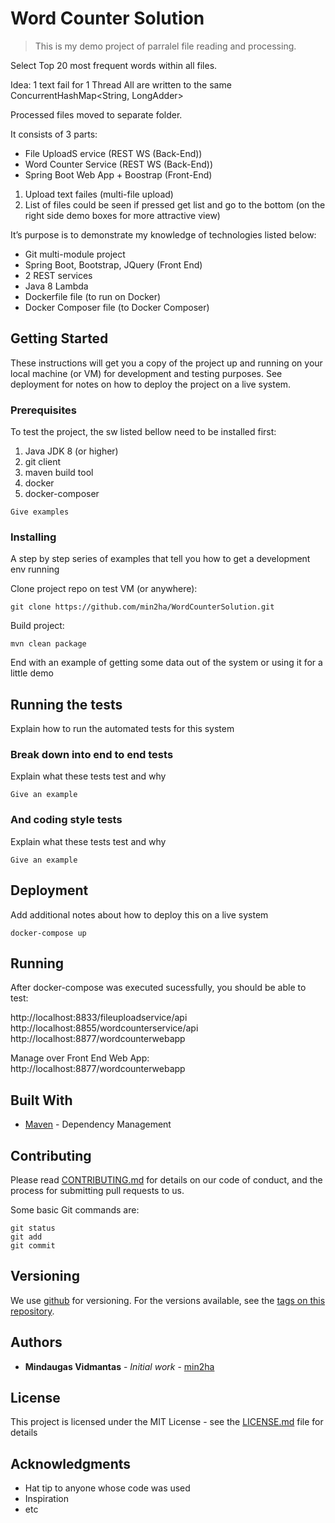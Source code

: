 # Word Counter Solution

> This is my demo project of parralel file reading and processing.

Select Top 20 most frequent words within all files.

Idea:  1 text fail for 1 Thread 
All are written to the same ConcurrentHashMap<String, LongAdder>

Processed files moved to separate folder.

It consists of 3 parts:
* File UploadS ervice (REST WS (Back-End))
* Word Counter Service (REST WS (Back-End))
* Spring Boot Web App + Boostrap (Front-End)


1. Upload text failes (multi-file upload)
2. List of files could be seen if pressed get list and go to the bottom (on the right side demo boxes for more attractive view) 

It’s purpose is to demonstrate my knowledge of technologies listed below:

* Git multi-module project
* Spring Boot, Bootstrap, JQuery (Front End)
* 2 REST services
*	Java 8 Lambda
*	Dockerfile file (to run on Docker)
*	Docker Composer file (to Docker Composer)


## Getting Started

These instructions will get you a copy of the project up and running on your local machine (or VM) for development and testing purposes. See deployment for notes on how to deploy the project on a live system.


### Prerequisites

To test the project, the sw listed bellow need to be installed first:



 1. Java JDK 8 (or higher)
 2. git client
 3. maven build tool
 4. docker
 5. docker-composer

```
Give examples
```

### Installing

A step by step series of examples that tell you how to get a development env running



Clone project repo on test VM (or anywhere):

```
git clone https://github.com/min2ha/WordCounterSolution.git
```

Build project:

```
mvn clean package
```

End with an example of getting some data out of the system or using it for a little demo

## Running the tests

Explain how to run the automated tests for this system

### Break down into end to end tests

Explain what these tests test and why

```
Give an example
```

### And coding style tests

Explain what these tests test and why

```
Give an example
```

## Deployment

Add additional notes about how to deploy this on a live system

```
docker-compose up
```

## Running

After docker-compose was executed sucessfully, you should be able to test:

http://localhost:8833/fileuploadservice/api
http://localhost:8855/wordcounterservice/api
http://localhost:8877/wordcounterwebapp


Manage over Front End Web App:
http://localhost:8877/wordcounterwebapp


## Built With

* [Maven](https://maven.apache.org/) - Dependency Management

## Contributing

Please read [CONTRIBUTING.md](https://gist.github.com/PurpleBooth/b24679402957c63ec426) for details on our code of conduct, and the process for submitting pull requests to us.

Some basic Git commands are:
```
git status
git add
git commit
```

## Versioning

We use [github](https://github.com) for versioning. For the versions available, see the [tags on this repository](https://github.com/your/project/tags). 

## Authors

* **Mindaugas Vidmantas** - *Initial work* - [min2ha](https://github.com/min2ha)

## License

This project is licensed under the MIT License - see the [LICENSE.md](LICENSE.md) file for details

## Acknowledgments

* Hat tip to anyone whose code was used
* Inspiration
* etc
